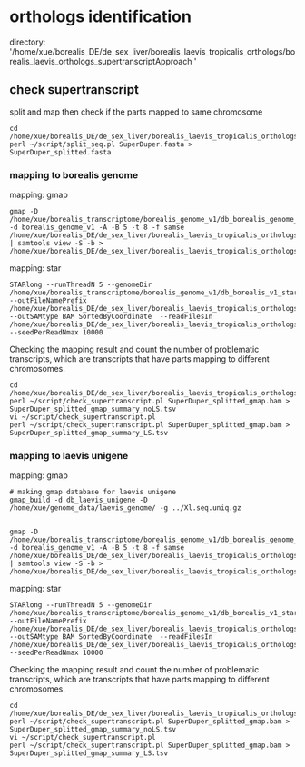 # orthologs identification

directory: '/home/xue/borealis_DE/de_sex_liver/borealis_laevis_tropicalis_orthologs/borealis_laevis_orthologs_supertranscriptApproach
'
## check supertranscript
split and map then check if the parts mapped to same chromosome
```
cd /home/xue/borealis_DE/de_sex_liver/borealis_laevis_tropicalis_orthologs/borealis_laevis_orthologs_supertranscriptApproach
perl ~/script/split_seq.pl SuperDuper.fasta > SuperDuper_splitted.fasta 

```
### mapping to borealis genome
mapping: gmap
```
gmap -D /home/xue/borealis_transcriptome/borealis_genome_v1/db_borealis_genome_v1_gmap -d borealis_genome_v1 -A -B 5 -t 8 -f samse /home/xue/borealis_DE/de_sex_liver/borealis_laevis_tropicalis_orthologs/borealis_laevis_orthologs_supertranscriptApproach/SuperDuper_splitted.fasta | samtools view -S -b > /home/xue/borealis_DE/de_sex_liver/borealis_laevis_tropicalis_orthologs/borealis_laevis_orthologs_supertranscriptApproach/SuperDuper_splitted_gmap.bam
```

mapping: star
```
STARlong --runThreadN 5 --genomeDir /home/xue/borealis_transcriptome/borealis_genome_v1/db_borealis_v1_star --outFileNamePrefix /home/xue/borealis_DE/de_sex_liver/borealis_laevis_tropicalis_orthologs/borealis_laevis_orthologs_supertranscriptApproach/SuperDuper_splitted_star --outSAMtype BAM SortedByCoordinate  --readFilesIn /home/xue/borealis_DE/de_sex_liver/borealis_laevis_tropicalis_orthologs/borealis_laevis_orthologs_supertranscriptApproach/SuperDuper_splitted.fasta --seedPerReadNmax 10000
```
Checking the mapping result and count the number of problematic transcripts, which are transcripts that have parts mapping to different chromosomes.
```
cd /home/xue/borealis_DE/de_sex_liver/borealis_laevis_tropicalis_orthologs/borealis_laevis_orthologs_supertranscriptApproach/mapped_to_laevis_genome
perl ~/script/check_supertranscript.pl SuperDuper_splitted_gmap.bam > SuperDuper_splitted_gmap_summary_noLS.tsv
vi ~/script/check_supertranscript.pl
perl ~/script/check_supertranscript.pl SuperDuper_splitted_gmap.bam > SuperDuper_splitted_gmap_summary_LS.tsv
```
### mapping to laevis unigene
mapping: gmap
```
# making gmap database for laevis unigene
gmap_build -d db_laevis_unigene -D /home/xue/genome_data/laevis_genome/ -g ../Xl.seq.uniq.gz 


gmap -D /home/xue/borealis_transcriptome/borealis_genome_v1/db_borealis_genome_v1_gmap -d borealis_genome_v1 -A -B 5 -t 8 -f samse /home/xue/borealis_DE/de_sex_liver/borealis_laevis_tropicalis_orthologs/borealis_laevis_orthologs_supertranscriptApproach/SuperDuper_splitted.fasta | samtools view -S -b > /home/xue/borealis_DE/de_sex_liver/borealis_laevis_tropicalis_orthologs/borealis_laevis_orthologs_supertranscriptApproach/SuperDuper_splitted_gmap.bam
```

mapping: star
```
STARlong --runThreadN 5 --genomeDir /home/xue/borealis_transcriptome/borealis_genome_v1/db_borealis_v1_star --outFileNamePrefix /home/xue/borealis_DE/de_sex_liver/borealis_laevis_tropicalis_orthologs/borealis_laevis_orthologs_supertranscriptApproach/SuperDuper_splitted_star --outSAMtype BAM SortedByCoordinate  --readFilesIn /home/xue/borealis_DE/de_sex_liver/borealis_laevis_tropicalis_orthologs/borealis_laevis_orthologs_supertranscriptApproach/SuperDuper_splitted.fasta --seedPerReadNmax 10000
```
Checking the mapping result and count the number of problematic transcripts, which are transcripts that have parts mapping to different chromosomes.
```
cd /home/xue/borealis_DE/de_sex_liver/borealis_laevis_tropicalis_orthologs/borealis_laevis_orthologs_supertranscriptApproach/mapped_to_laevis_genome
perl ~/script/check_supertranscript.pl SuperDuper_splitted_gmap.bam > SuperDuper_splitted_gmap_summary_noLS.tsv
vi ~/script/check_supertranscript.pl
perl ~/script/check_supertranscript.pl SuperDuper_splitted_gmap.bam > SuperDuper_splitted_gmap_summary_LS.tsv
```
